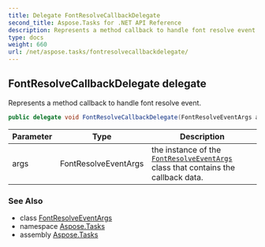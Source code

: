 ```yaml
---
title: Delegate FontResolveCallbackDelegate
second_title: Aspose.Tasks for .NET API Reference
description: Represents a method callback to handle font resolve event
type: docs
weight: 660
url: /net/aspose.tasks/fontresolvecallbackdelegate/
---
```

## FontResolveCallbackDelegate delegate

Represents a method callback to handle font resolve event.

```csharp
public delegate void FontResolveCallbackDelegate(FontResolveEventArgs args);
```

| Parameter | Type | Description |
| --- | --- | --- |
| args | FontResolveEventArgs | the instance of the [`FontResolveEventArgs`](../fontresolveeventargs/) class that contains the callback data. |

### See Also

* class [FontResolveEventArgs](../fontresolveeventargs/)
* namespace [Aspose.Tasks](../../aspose.tasks/)
* assembly [Aspose.Tasks](../../)


